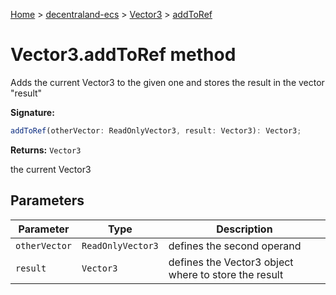 [Home](./index) &gt; [decentraland-ecs](./decentraland-ecs.md) &gt; [Vector3](./decentraland-ecs.vector3.md) &gt; [addToRef](./decentraland-ecs.vector3.addtoref.md)

# Vector3.addToRef method

Adds the current Vector3 to the given one and stores the result in the vector "result"

**Signature:**
```javascript
addToRef(otherVector: ReadOnlyVector3, result: Vector3): Vector3;
```
**Returns:** `Vector3`

the current Vector3

## Parameters

|  Parameter | Type | Description |
|  --- | --- | --- |
|  `otherVector` | `ReadOnlyVector3` | defines the second operand |
|  `result` | `Vector3` | defines the Vector3 object where to store the result |

